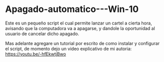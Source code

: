 # Apagado-automatico---Win-10
Este es un pequeño script el cual permite lanzar un cartel a cierta hora, avisando que la computadora va a apagarse, y dandole la oportunidad al usuario de cancelar dicho apagado.

Mas adelante agregare un tutorial por escrito de como instalar y configurar el script, de momento dejo un video explicativo de mi autoria: https://youtu.be/-hfEkwtjBwo
